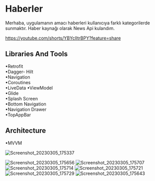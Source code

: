 # Haberler
Merhaba, uygulamanın amacı haberleri kullanıcıya farklı kategorilerde sunmaktır. Haber kaynağı olarak News Api kulandım.

https://youtube.com/shorts/YBYclItrBPY?feature=share

Libraries And Tools
----------------------------------------------------------------------------------------------------------------------------------------------------------------------
•Retrofit                                                                                                                                                                 
•Dagger- Hilt                                                                                                                                                             
•Navigation                                                                                                                                                               
•Coroutines                                                                                                                                                               
•LiveData
•ViewModel                                                                                                                                                               
•Glide                                                                                                                                                                   
•Splash Screen                                                                                                                                                           
•Bottom Navigation                                                                                                                                                       
•Navigation Drawer                                                                                                                                                       
•TopAppBar                                                                                                                                                               

Architecture
-----------------------------------------------------------------------------------------------------------------------------------------------------------------------
•MVVM

![Screenshot_20230305_175337](https://user-images.githubusercontent.com/112124373/233770920-e94e4585-e65c-4c4b-8088-c39ef191c53b.png)

![Screenshot_20230305_175656](https://user-images.githubusercontent.com/112124373/233770984-fdd0057f-37d9-4112-a631-a84bcfabf209.png)
![Screenshot_20230305_175707](https://user-images.githubusercontent.com/112124373/233770985-7264b38f-7061-429b-b073-8fb1b05a17c9.png)
![Screenshot_20230305_175714](https://user-images.githubusercontent.com/112124373/233770986-fe191afd-e5e5-4b43-bec7-873f41225aeb.png)
![Screenshot_20230305_175721](https://user-images.githubusercontent.com/112124373/233770988-c45c8976-f699-4fa9-9d50-234f8a6a0bf2.png)
![Screenshot_20230305_175729](https://user-images.githubusercontent.com/112124373/233770989-f087039b-5eae-4cf5-95f1-c3a3f93d9da8.png)
![Screenshot_20230305_175643](https://user-images.githubusercontent.com/112124373/233770992-5099dcc9-dbe3-480d-a27c-c409ae975476.png)
